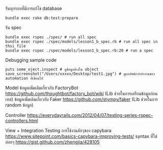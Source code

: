 รันทุกรอบที่มีการแก้ไข database
```
bundle exec rake db:test:prepare
```
รัน spec
```
bundle exec rspec ./spec/ # run all spec
bundle exec rspec ./spec/models/lesson1_b_spec.rb # run all spec in thsi file
bundle exec rspec ./spec/models/lesson1_b_spec.rb:20 # run a spec 
```
Debugging sample code
```
puts some_oject.inspect # ดูข้อมูลข้างใน object
save_screenshot("/Users/xxxxx/Desktop/test1.jpg") # ดูผลลัพธ์การทำงานของ automation ที่เขียนไป
```

Model
ข้อมูลเพิ่มเติมเกี่ยวกับ FactoryBot https://github.com/thoughtbot/factory_bot/wiki (Lib ช่วยในการเตรียมข้อมูลก่อนเทส)
ข้อมูลเพิ่มเติมเกี่ยวกับ Faker https://github.com/stympy/faker (Lib ช่วยในการ random ข้อมูล)

Controller
https://everydayrails.com/2012/04/07/testing-series-rspec-controllers.html

View + Integration Testing
การใช้งานลักๆของ capybara https://www.sitepoint.com/basics-capybara-improving-tests/
syntax ที่ใช่บ่อยๆ https://gist.github.com/zhengjia/428105
